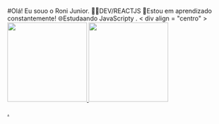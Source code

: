 #Olá! Eu souo  o Roni Junior.
👨‍💻DEV/REACTJS
🚀Estou em aprendizado constantemente!
🌐Estudaando JavaScripty
.
< div  align = "centro" >
  <a href="https://github.com/RoniJunior">
  <img height="180em" src="https://github-readme-stats.vercel.app/api?username=RoniJunior&show_icons=true&theme=dark&include_all_commits=true&count_private=true"/>
  <img height="180em" src="https://github-readme-stats.vercel.app/api/top-langs/?username=RoniJunior&layout=compact&langs_count=7&theme=dark"/>
</div>
.
